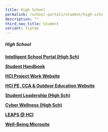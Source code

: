 ```yaml
---
title: High School
permalink: /school-portals/student/high-sch/
description: ""
third_nav_title: Student
variant: tiptap
---
```

<h5>High School</h5>
<p><strong><a href="https://isphs.hci.edu.sg/" rel="noopener noreferrer nofollow" target="_blank">Intelligent School Portal (High Sch)</a></strong>
</p>
<p><strong><a href="https://sites.google.com/hci.edu.sg/hs-student-handbook/home" rel="noopener noreferrer nofollow" target="_blank">Student Handbook</a></strong>
</p>
<p><strong><a href="https://sites.google.com/hci.edu.sg/hs-pw/home" rel="noopener noreferrer nofollow" target="_blank">HCI Project Work Website</a></strong>
</p>
<p><strong><a href="https://sites.google.com/hci.edu.sg/hs-pecca/home" rel="noopener noreferrer nofollow" target="_blank">HCI PE, CCA &amp; Outdoor Education Website</a></strong>
</p>
<p><strong><a href="https://sites.google.com/hci.edu.sg/student-leadership-hs/" rel="noopener noreferrer nofollow" target="_blank">Student Leadership (High Sch)</a></strong>
</p>
<p><strong><a href="https://sites.google.com/hci.edu.sg/cyber-wellness-hs/" rel="noopener noreferrer nofollow" target="_blank">Cyber Wellness (High Sch)</a></strong>
</p>
<p><strong><a href="https://sites.google.com/hci.edu.sg/leaps-hs/" rel="noopener noreferrer nofollow" target="_blank">LEAPS @ HCI</a></strong>
</p>
<p><strong><a href="https://sites.google.com/hci.edu.sg/hci-well-being/well-being" rel="noopener noreferrer nofollow" target="_blank">Well-Being Microsite</a></strong>
</p>
<p></p>